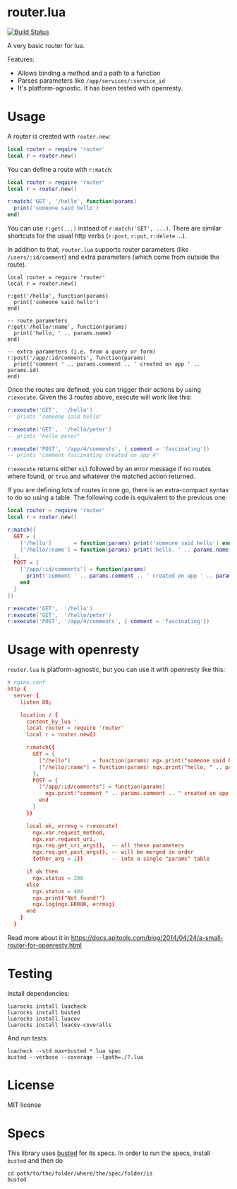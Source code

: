 router.lua
==========

[![Build Status](https://travis-ci.org/APItools/router.lua.svg)](https://travis-ci.org/APItools/router.lua)

A very basic router for lua.

Features:

* Allows binding a method and a path to a function
* Parses parameters like `/app/services/:service_id`
* It's platform-agnostic. It has been tested with openresty.

Usage
=====

A router is created with `router.new`:
``` lua
local router = require 'router'
local r = router.new()
```

You can define a route with `r:match`:

``` lua
local router = require 'router'
local r = router.new()

r:match('GET', '/hello', function(params)
  print('someone said hello')
end)
```

You can use `r:get(...)` instead of `r:match('GET', ...)`. There are similar shortcuts for the usual http verbs (`r:post`, `r:put`, `r:delete` ...).

In addition to that, `router.lua` supports router parameters (like `/users/:id/comment`) and extra parameters (which come from outside the route).

```
local router = require 'router'
local r = router.new()

r:get('/hello', function(params)
  print('someone said hello')
end)

-- route parameters
r:get('/hello/:name', function(params)
  print('hello, ' .. params.name)
end)

-- extra parameters (i.e. from a query or form)
r:post('/app/:id/comments', function(params)
  print('comment ' .. params.comment .. ' created on app ' .. params.id)
end)
```

Once the routes are defined, you can trigger their actions by using `r:execute`.
Given the 3 routes above, execute will work like this:

``` lua
r:execute('GET',  '/hello')
-- prints "someone said hello"

r:execute('GET',  '/hello/peter')
-- prints "hello peter"

r:execute('POST', '/app/4/comments', { comment = 'fascinating'})
-- prints "comment fascinating created on app 4"
```

`r:execute` returns either `nil` followed by an error message if no routes where found, or `true` and
whatever the matched action returned.

If you are defining lots of routes in one go, there is an extra-compact syntax to do so using a table.
The following code is equivalent to the previous one:

``` lua
local router = require 'router'
local r = router.new()

r:match({
  GET = {
    ['/hello']       = function(params) print('someone said hello') end,
    ['/hello/:name'] = function(params) print('hello, ' .. params.name) end
  },
  POST = {
    ['/app/:id/comments'] = function(params)
      print('comment ' .. params.comment .. ' created on app ' .. params.id)
    end
  }
})

r:execute('GET',  '/hello')
r:execute('GET',  '/hello/peter')
r:execute('POST', '/app/4/comments', { comment = 'fascinating'})
```

Usage with openresty
====================

`router.lua` is platform-agnostic, but you can use it with openresty like this:

``` conf
# nginx.conf
http {
  server {
    listen 80;

    location / {
      content_by_lua '
      local router = require 'router'
      local r = router.new()

      r:match({
        GET = {
          ["/hello"]       = function(params) ngx.print("someone said hello") end,
          ["/hello/:name"] = function(params) ngx.print("hello, " .. params.name) end
        },
        POST = {
          ["/app/:id/comments"] = function(params)
            ngx.print("comment " .. params.comment .. " created on app " .. params.id)
          end
        }
      })

      local ok, errmsg = r:execute(
        ngx.var.request_method,
        ngx.var.request_uri,
        ngx.req.get_uri_args(),  -- all these parameters
        ngx.req.get_post_args(), -- will be merged in order
        {other_arg = 1})         -- into a single "params" table

      if ok then
        ngx.status = 200
      else
        ngx.status = 404
        ngx.print("Not found!")
        ngx.log(ngx.ERROR, errmsg)
      end
    }
  }
```

Read more about it in https://docs.apitools.com/blog/2014/04/24/a-small-router-for-openresty.html

Testing
=======

Install dependencies:

```shell
luarocks install luacheck
luarocks install busted
luarocks install luacov
luarocks install luacov-coveralls
```

And run tests:

```shell
luacheck --std max+busted *.lua spec
busted --verbose --coverage --lpath=./?.lua
```

License
=======

MIT license

Specs
=====

This library uses [busted](http://olivinelabs.com/busted) for its specs. In order to run the specs, install `busted` and then do

    cd path/to/the/folder/where/the/spec/folder/is
    busted
